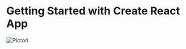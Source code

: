 # Getting Started with Create React App

<img src="https://i.ibb.co/rbrf8n8/Pictori.png" alt="Pictori" border="0"></a><br /><a target='_blank' href='https://nonprofitlight.com/pa/doylestown/good-stuff-thrift-inc'>
